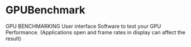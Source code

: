 # GPUBenchmark
GPU BENCHMARKING User interface Software to test your GPU Performance. (Applications open and frame rates in display can affect the result)
